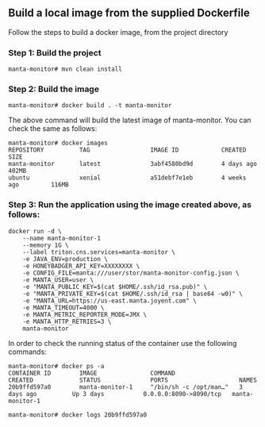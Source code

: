 ## Build a local image from the supplied Dockerfile

Follow the steps to build a docker image, from the project directory

### Step 1: Build the project
```
manta-monitor# mvn clean install
```

### Step 2: Build the image
```
manta-monitor# docker build . -t manta-monitor
```

The above command will build the latest image of manta-monitor. You can check the same as follows:
```
manta-monitor# docker images
REPOSITORY          TAG                 IMAGE ID            CREATED             SIZE
manta-monitor       latest              3abf4580bd9d        4 days ago          402MB
ubuntu              xenial              a51debf7e1eb        4 weeks ago         116MB
``` 

### Step 3: Run the application using the image created above, as follows:
```
docker run -d \
    --name manta-monitor-1
    --memory 1G \
    --label triton.cns.services=manta-monitor \
    -e JAVA_ENV=production \
    -e HONEYBADGER_API_KEY=XXXXXXXX \
    -e CONFIG_FILE=manta:///user/stor/manta-monitor-config.json \
    -e MANTA_USER=user \
    -e "MANTA_PUBLIC_KEY=$(cat $HOME/.ssh/id_rsa.pub)" \
    -e "MANTA_PRIVATE_KEY=$(cat $HOME/.ssh/id_rsa | base64 -w0)" \
    -e "MANTA_URL=https://us-east.manta.joyent.com" \
    -e MANTA_TIMEOUT=4000 \
    -e MANTA_METRIC_REPORTER_MODE=JMX \
    -e MANTA_HTTP_RETRIES=3 \
    manta-monitor
```
In order to check the running status of the container use the following commands:
```
manta-monitor# docker ps -a
CONTAINER ID        IMAGE               COMMAND                  CREATED             STATUS              PORTS                    NAMES
20b9ffd597a0        manta-monitor-1     "/bin/sh -c /opt/man…"   3 days ago          Up 3 days           0.0.0.0:8090->8090/tcp   manta-monitor-1

manta-monitor# docker logs 20b9ffd597a0
```
